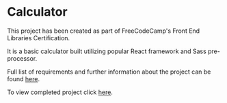 # Calculator

This project has been created as part of FreeCodeCamp's Front End Libraries Certification.

It is a basic calculator built utilizing popular React framework and Sass pre-processor.

Full list of requirements and further information about the project can be found [here](https://www.freecodecamp.org/learn/front-end-libraries/front-end-libraries-projects/build-a-javascript-calculator).

To view completed project click [here](http://monbird.com/calculator).

